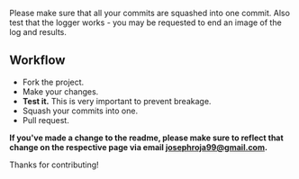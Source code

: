 Please make sure that all your commits are squashed into one commit. Also test that the logger works - you may be requested to end an image of the log and results.

## Workflow
- Fork the project.
- Make your changes.
- **Test it.** This is very important to prevent breakage.
- Squash your commits into one.
- Pull request.

**If you've made a change to the readme, please make sure to reflect that change on the respective page via email josephroja99@gmail.com.**

Thanks for contributing!
